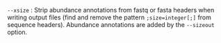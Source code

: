 `--xsize`
: Strip abundance annotations from fastq or fasta headers when writing
  output files (find and remove the pattern `;size=integer[;]` from
  sequence headers). Abundance annotations are added by the
  `--sizeout` option.
